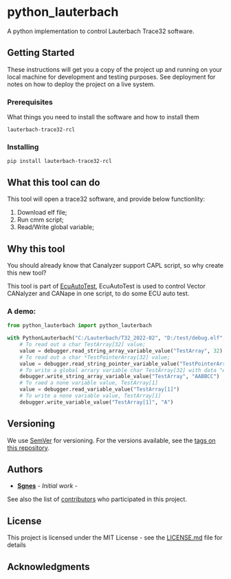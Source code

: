 # python_lauterbach

A python implementation to control Lauterbach Trace32 software.

## Getting Started

These instructions will get you a copy of the project up and running on your local machine for development and testing purposes. See deployment for notes on how to deploy the project on a live system.

### Prerequisites

What things you need to install the software and how to install them

```
lauterbach-trace32-rcl 
```

### Installing


```
pip install lauterbach-trace32-rcl 

```

## What this tool can do

This tool will open a trace32 software, and provide below functionlity:

1. Download elf file;
2. Run cmm script;
3. Read/Write global variable;

## Why this tool

You should already know that Canalyzer support CAPL script, so why create this new tool?

This tool is part of [EcuAutoTest](https://github.com/sgnes/EcuAutoTest),  EcuAutoTest is used to control Vector CANalyzer and CANape in one script, to do some ECU auto test.

### A demo:

```python
from python_lauterbach import python_lauterbach

with PythonLauterbach("C:/Lauterbach/T32_2022-02", "D:/test/debug.elf", "D:/test/setup.cmm") as debugger:
    # To read out a char TestArray[32] value;
    value = debugger.read_string_array_variable_value("TestArray", 32)
    # To read out a char *TestPointerArray[32] value;
    value = debugger.read_string_pointer_variable_value("TestPointerArray", 32)
    # To write a global arrary variable char TestArray[32] with data "AABBCC"
    debugger.write_string_array_variable_value("TestArray", "AABBCC")
    # To raed a none variable value, TestArray[1]
    value = debugger.read_variable_value("TestArray[1]")
    # To write a none variable value, TestArray[1]
    debugger.write_variable_value("TestArray[1]", "A")

```


## Versioning

We use [SemVer](http://semver.org/) for versioning. For the versions available, see the [tags on this repository](https://github.com/sgnes/PythonCanalyzer/tags). 

## Authors

* **[Sgnes](sgnes0514@gmail.com)** - *Initial work* - 

See also the list of [contributors](https://github.com/sgnes/python_lauterbach/contributors) who participated in this project.

## License

This project is licensed under the MIT License - see the [LICENSE.md](LICENSE.md) file for details

## Acknowledgments



